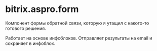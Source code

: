 # bitrix.aspro.form
Компонент формы обратной связи, которую я утащил с какого-то готового решения.

Работает на основе инфоблоков. Отправляет результаты на email и сохраняет в инфоблок.